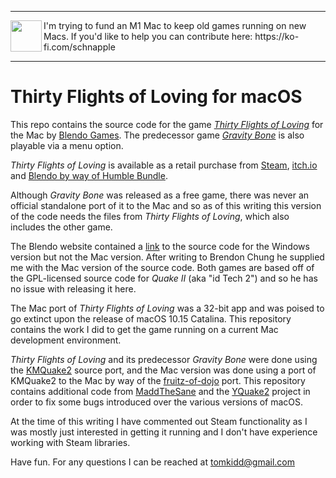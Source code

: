 <hr>
<img align="left" width="50" height="50" src="https://schnapple.com/wp-content/uploads/2021/05/m1_small.jpg">
I'm trying to fund an M1 Mac to keep old games running on new Macs. If you'd like to help you can contribute here: https://ko-fi.com/schnapple
<hr>

# Thirty Flights of Loving for macOS

This repo contains the source code for the game [*Thirty Flights of Loving*](http://blendogames.com/thirtyflightsofloving/) for the Mac by [Blendo Games](http://blendogames.com/). The predecessor game [*Gravity Bone*](http://blendogames.com/older.htm#gravitybone) is also playable via a menu option.

*Thirty Flights of Loving* is available as a retail purchase from [Steam](https://store.steampowered.com/app/214700/Thirty_Flights_of_Loving/), [itch.io](https://blendogames.itch.io/thirtyflightsofloving) and [Blendo by way of Humble Bundle](http://blendogames.com/thirtyflightsofloving/buy.htm). 

Although *Gravity Bone* was released as a free game, there was never an official standalone port of it to the Mac and so as of this writing this version of the code needs the files from *Thirty Flights of Loving*, which also includes the other game. 

The Blendo website contained a [link](http://blendogames.com/thirtyflightsofloving/faq.htm) to the source code for the Windows version but not the Mac version. After writing to Brendon Chung he supplied me with the Mac version of the source code. Both games are based off of the GPL-licensed source code for *Quake II* (aka "id Tech 2") and so he has no issue with releasing it here.

The Mac port of *Thirty Flights of Loving* was a 32-bit app and was poised to go extinct upon the release of macOS 10.15 Catalina. This repository contains the work I did to get the game running on a current Mac development environment. 

*Thirty Flights of Loving* and its predecessor *Gravity Bone* were done using the [KMQuake2](http://www.markshan.com/knightmare/) source port, and the Mac version was done using a port of KMQuake2 to the Mac by way of the [fruitz-of-dojo](http://www.fruitz-of-dojo.de/) port. This repository contains additional code from [MaddTheSane](https://github.com/MaddTheSane/Quake2) and the [YQuake2](https://www.yamagi.org/quake2/) project in order to fix some bugs introduced over the various versions of macOS.

At the time of this writing I have commented out Steam functionality as I was mostly just interested in getting it running and I don't have experience working with Steam libraries.

Have fun. For any questions I can be reached at [tomkidd@gmail.com](mailto:tomkidd@gmail.com)
